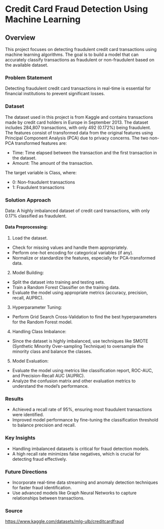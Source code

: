# Credit Card Fraud Detection Using Machine Learning

## Overview

This project focuses on detecting fraudulent credit card transactions using machine learning algorithms. The goal is to build a model that can accurately classify transactions as fraudulent or non-fraudulent based on the available dataset. 

### Problem Statement

Detecting fraudulent credit card transactions in real-time is essential for financial institutions to prevent significant losses.

### Dataset 

The dataset used in this project is from Kaggle and contains transactions made by credit card holders in Europe in September 2013. The dataset includes 284,807 transactions, with only 492 (0.172%) being fraudulent. The features consist of transformed data from the original features using Principal Component Analysis (PCA) due to privacy concerns. The two non-PCA transformed features are:

- Time: Time elapsed between the transaction and the first transaction in the dataset.
- Amount: The amount of the transaction.

The target variable is Class, where:

- 0: Non-fraudulent transactions
- 1: Fraudulent transactions
    
### Solution Approach

Data: A highly imbalanced dataset of credit card transactions, with only 0.17% classified as fraudulent.

#### Data Preprocessing:

1. Load the dataset.
- Check for missing values and handle them appropriately.
- Perform one-hot encoding for categorical variables (if any).
- Normalize or standardize the features, especially for PCA-transformed data.

2. Model Building:
- Split the dataset into training and testing sets.
- Train a Random Forest Classifier on the training data.
- Evaluate the model using appropriate metrics (accuracy, precision, recall, AUPRC).

3. Hyperparameter Tuning:
- Perform Grid Search Cross-Validation to find the best hyperparameters for the Random Forest model.

4. Handling Class Imbalance:
- Since the dataset is highly imbalanced, use techniques like SMOTE (Synthetic Minority Over-sampling Technique) to oversample the minority class and balance the classes.

5. Model Evaluation:
- Evaluate the model using metrics like classification report, ROC-AUC, and Precision-Recall AUC (AUPRC).
- Analyze the confusion matrix and other evaluation metrics to understand the model’s performance.

### Results

- Achieved a recall rate of 95%, ensuring most fraudulent transactions were identified.
- Improved model performance by fine-tuning the classification threshold to balance precision and recall.

### Key Insights

- Handling imbalanced datasets is critical for fraud detection models.
- A high recall rate minimizes false negatives, which is crucial for detecting fraud effectively.

### Future Directions

- Incorporate real-time data streaming and anomaly detection techniques for faster fraud identification.
- Use advanced models like Graph Neural Networks to capture relationships between transactions.

### Source

https://www.kaggle.com/datasets/mlg-ulb/creditcardfraud
